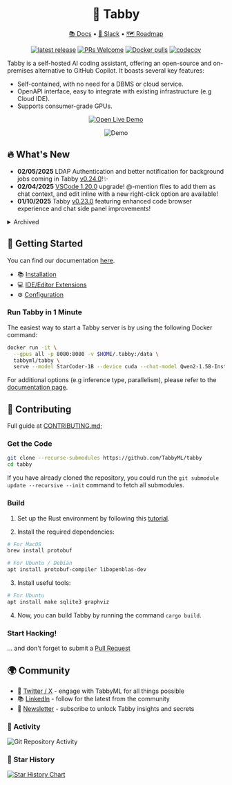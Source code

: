<div align="center">
  
# 🐾 Tabby

[📚 Docs](https://tabby.tabbyml.com/docs/welcome/) • [💬 Slack](https://links.tabbyml.com/join-slack) • [🗺️ Roadmap](https://tabby.tabbyml.com/docs/roadmap/)

[![latest release](https://shields.io/github/v/release/TabbyML/tabby)](https://github.com/TabbyML/tabby/releases/latest)
[![PRs Welcome](https://img.shields.io/badge/PRs-welcome-brightgreen.svg?style=flat-square)](https://makeapullrequest.com)
[![Docker pulls](https://img.shields.io/docker/pulls/tabbyml/tabby)](https://hub.docker.com/r/tabbyml/tabby)
[![codecov](https://codecov.io/gh/TabbyML/tabby/graph/badge.svg?token=WYVVH8MKK3)](https://codecov.io/gh/TabbyML/tabby)

</div>

Tabby is a self-hosted AI coding assistant, offering an open-source and on-premises alternative to GitHub Copilot. It boasts several key features:
* Self-contained, with no need for a DBMS or cloud service.
* OpenAPI interface, easy to integrate with existing infrastructure (e.g Cloud IDE).
* Supports consumer-grade GPUs.

<p align="center">
  <a target="_blank" href="https://tabby.tabbyml.com"><img alt="Open Live Demo" src="https://img.shields.io/badge/OPEN_LIVE_DEMO-blue?logo=xcode&style=for-the-badge&logoColor=green"></a>
</p>

<p align="center">
  <img alt="Demo" src="https://user-images.githubusercontent.com/388154/230440226-9bc01d05-9f57-478b-b04d-81184eba14ca.gif">
</p>

## 🔥 What's New
* **02/05/2025** LDAP Authentication and better notification for background jobs coming in Tabby [v0.24.0](https://github.com/TabbyML/tabby/releases/tag/v0.24.0)!✨
* **02/04/2025** [VSCode 1.20.0](https://marketplace.visualstudio.com/items/TabbyML.vscode-tabby/changelog) upgrade! @-mention files to add them as chat context, and edit inline with a new right-click option are available!
* **01/10/2025** Tabby [v0.23.0](https://github.com/TabbyML/tabby/releases/tag/v0.23.0) featuring enhanced code browser experience and chat side panel improvements!




<details>
  <summary>Archived</summary>
* **12/24/2024** Introduce **Notification Box** in Tabby [v0.22.0](https://github.com/TabbyML/tabby/releases/tag/v0.22.0)!
* **12/06/2024** Llamafile deployment integration and enhanced Answer Engine user experience are coming in Tabby [v0.21.0](https://github.com/TabbyML/tabby/releases/tag/v0.21.0)!🚀
* **11/10/2024** Switching between different backend chat models is supported in Answer Engine with Tabby [v0.20.0](https://github.com/TabbyML/tabby/releases/tag/v0.20.0)!
* **10/30/2024** Tabby [v0.19.0](https://github.com/TabbyML/tabby/releases/tag/v0.19.0) featuring recent shared threads on the main page to improve their discoverability. 
* **07/09/2024** 🎉Announce [Codestral integration in Tabby](https://tabby.tabbyml.com/blog/2024/07/09/tabby-codestral/)!
* **07/05/2024** Tabby [v0.13.0](https://github.com/TabbyML/tabby/releases/tag/v0.13.0) introduces ***Answer Engine***, a central knowledge engine for internal engineering teams. It seamlessly integrates with dev team's internal data, delivering reliable and precise answers to empower developers.
* **06/13/2024** [VSCode 1.7](https://marketplace.visualstudio.com/items/TabbyML.vscode-tabby/changelog) marks a significant milestone with a versatile Chat experience throughout your coding experience. Come and they the latest **chat in side-panel** and **editing via chat command**!
* **06/10/2024** Latest 📃blogpost drop on [an enhanced code context understanding](https://tabby.tabbyml.com/blog/2024/06/11/rank-fusion-in-tabby-code-completion/) in Tabby!
* **06/06/2024** Tabby [v0.12.0](https://github.com/TabbyML/tabby/releases/tag/v0.12.0) release brings 🔗**seamless integrations** (Gitlab SSO, Self-hosted GitHub/GitLab, etc.), to ⚙️**flexible configurations** (HTTP API integration) and 🌐**expanded capabilities** (repo-context in Code Browser)! 
* **05/22/2024** Tabby [VSCode 1.6](https://marketplace.visualstudio.com/items?itemName=TabbyML.vscode-tabby) comes with **multiple choices** in inline completion, and the **auto-generated commit messages**🐱💻!
* **05/11/2024** [v0.11.0](https://github.com/TabbyML/tabby/releases/tag/v0.11.0) brings significant enterprise upgrades, including 📊**storage usage** stats, 🔗**GitHub & GitLab** integration, 📋**Activities** page, and the long-awaited 🤖**Ask Tabby** feature!
* **04/22/2024** [v0.10.0](https://github.com/TabbyML/tabby/releases/tag/v0.10.0) released, featuring the latest **Reports** tab with team-wise analytics for Tabby usage.
* **04/19/2024** 📣 Tabby now incorporates [locally relevant snippets](https://github.com/TabbyML/tabby/pull/1844)(declarations from local LSP, and recently modified code) for code completion!
* **04/17/2024** CodeGemma and CodeQwen model series have now been added to the [official registry](https://tabby.tabbyml.com/docs/models/)!
* **03/20/2024** [v0.9](https://github.com/TabbyML/tabby/releases/tag/v0.9.1) released, highlighting a full feature admin UI.
* **12/23/2023** Seamlessly [deploy Tabby on any cloud](https://tabby.tabbyml.com/docs/installation/skypilot/) with [SkyServe](https://skypilot.readthedocs.io/en/latest/serving/sky-serve.html) 🛫 from SkyPilot.
* **12/15/2023** [v0.7.0](https://github.com/TabbyML/tabby/releases/tag/v0.7.0) released with team management and secured access!
* **10/15/2023** RAG-based code completion is enabled by detail in [v0.3.0](https://github.com/TabbyML/tabby/releases/tag/v0.3.0)🎉! Check out the [blogpost](https://tabby.tabbyml.com/blog/2023/10/16/repository-context-for-code-completion/) explaining how Tabby utilizes repo-level context to get even smarter!
* **11/27/2023** [v0.6.0](https://github.com/TabbyML/tabby/releases/tag/v0.6.0) released!
* **11/09/2023** [v0.5.5](https://github.com/TabbyML/tabby/releases/tag/v0.5.5) released! With a redesign of UI + performance improvement.
* **10/24/2023** ⛳️ Major updates for Tabby IDE plugins across [VSCode/Vim/IntelliJ](https://tabby.tabbyml.com/docs/extensions)!
* **10/04/2023** Check out the [model directory](https://tabby.tabbyml.com/docs/models/) for the latest models supported by Tabby.
* **09/18/2023** Apple's M1/M2 Metal inference support has landed in [v0.1.1](https://github.com/TabbyML/tabby/releases/tag/v0.1.1)!
* **08/31/2023** Tabby's first stable release [v0.0.1](https://github.com/TabbyML/tabby/releases/tag/v0.0.1) 🥳.
* **08/28/2023** Experimental support for the [CodeLlama 7B](https://github.com/TabbyML/tabby/issues/370).
* **08/24/2023** Tabby is now on [JetBrains Marketplace](https://plugins.jetbrains.com/plugin/22379-tabby)!

</details>

## 👋 Getting Started

You can find our documentation [here](https://tabby.tabbyml.com/docs/getting-started).
- 📚 [Installation](https://tabby.tabbyml.com/docs/installation/)
- 💻 [IDE/Editor Extensions](https://tabby.tabbyml.com/docs/extensions/)
- ⚙️ [Configuration](https://tabby.tabbyml.com/docs/configuration)

### Run Tabby in 1 Minute
The easiest way to start a Tabby server is by using the following Docker command:

```bash
docker run -it \
  --gpus all -p 8080:8080 -v $HOME/.tabby:/data \
  tabbyml/tabby \
  serve --model StarCoder-1B --device cuda --chat-model Qwen2-1.5B-Instruct
```
For additional options (e.g inference type, parallelism), please refer to the [documentation page](https://tabbyml.github.io/tabby).

## 🤝 Contributing

Full guide at [CONTRIBUTING.md](https://github.com/TabbyML/tabby/blob/main/CONTRIBUTING.md);

### Get the Code

```bash
git clone --recurse-submodules https://github.com/TabbyML/tabby
cd tabby
```

If you have already cloned the repository, you could run the `git submodule update --recursive --init` command to fetch all submodules.

### Build

1. Set up the Rust environment by following this [tutorial](https://www.rust-lang.org/learn/get-started).

2. Install the required dependencies:
```bash
# For MacOS
brew install protobuf

# For Ubuntu / Debian
apt install protobuf-compiler libopenblas-dev
```

3. Install useful tools:
```bash
# For Ubuntu
apt install make sqlite3 graphviz
```

4. Now, you can build Tabby by running the command `cargo build`.

### Start Hacking!
... and don't forget to submit a [Pull Request](https://github.com/TabbyML/tabby/compare)

## 🌍 Community
- 🎤 [Twitter / X](https://twitter.com/Tabby_ML) - engage with TabbyML for all things possible 
- 📚 [LinkedIn](https://www.linkedin.com/company/tabbyml/) - follow for the latest from the community 
- 💌 [Newsletter](https://newsletter.tabbyml.com/archive) - subscribe to unlock Tabby insights and secrets

### 🔆 Activity

![Git Repository Activity](https://repobeats.axiom.co/api/embed/e4ef0fbd12e586ef9ea7d72d1fb4f5c5b88d78d5.svg "Repobeats analytics image")

### 🌟 Star History

[![Star History Chart](https://api.star-history.com/svg?repos=tabbyml/tabby&type=Date)](https://star-history.com/#tabbyml/tabby&Date)
